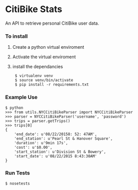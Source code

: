# CitiBike Stats

An API to retrieve personal CitiBike user data.

### To install
1. Create a python virtual enviroment
2. Activate the virtual enviroment
3. install the dependancies

        $ virtualenv venv
        $ source venv/bin/activate
        $ pip install -r requirements.txt

### Example Use

    $ python
    >>> from utils.NYCCitiBikeParser import NYCCitiBikeParser
    >>> parser = NYCCitiBikeParser('username', 'password')
    >>> trips = parser.getTrips()
    >>> trips[0]
    {
        'end_date': u'08/22/20158: 52: 47AM',
        'end_station': u'Pearl St & Hanover Square',
        'duration': u'9min 17s',
        'cost': u'$0.00',
        'start_station': u'Division St & Bowery',
        'start_date': u'08/22/2015 8:43:30AM'
    }

### Run Tests

    $ nosetests


